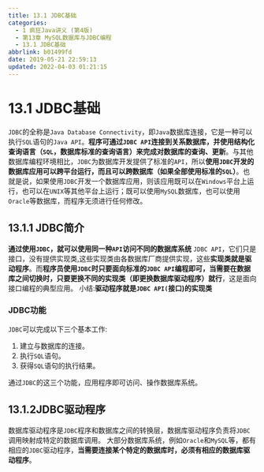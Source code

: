 ```yaml
---
title: 13.1 JDBC基础
categories: 
  - 1 疯狂Java讲义 (第4版)
  - 第13章 MySQL数据库与JDBC编程
  - 13.1 JDBC基础
abbrlink: b01499fd
date: 2019-05-21 22:59:13
updated: 2022-04-03 01:21:15
---
```

# 13.1 JDBC基础 #
`JDBC`的全称是`Java Database Connectivity`，即`Java`数据库连接，它是一种可以执行`SQL`语句的`Java API`。**程序可通过`JDBC API`连接到关系数据库，并使用结构化查询语言（`SQL`，数据库标准的查询语言）来完成对数据库的查询、更新**。与其他数据库编程环境相比，`JDBC`为数据库开发提供了标准的`API`，所以**使用`JDBC`开发的数据库应用可以跨平台运行，而且可以跨数据库（如果全部使用标准的`SQL`）**。也就是说，如果使用`JDBC`开发一个数据库应用，则该应用既可以在`Windows`平台上运行，也可以在`UNIX`等其他平台上运行；既可以使用`MySQL`数据库，也可以使用`Oracle`等数据库，而程序无须进行任何修改。
## 13.1.1 JDBC简介 ##
**通过使用`JDBC`，就可以使用同一种`API`访问不同的数据库系统**
`JDBC API`，它们只是接口，没有提供实现类,这些实现类由各数据库厂商提供实现，这些**实现类就是驱动程序**。而**程序员使用`JDBC`时只要面向标准的`JDBC API`编程即可，当需要在数据库之间切换时，只要更换不同的实现类（即更换数据库驱动程序）就行**，这是面向接口编程的典型应用。
小结:**驱动程序就是`JDBC API(`接口)的实现类**
### JDBC功能 ###
`JDBC`可以完成以下三个基本工作:
1. 建立与数据库的连接。
2. 执行`SQL`语句。
3. 获得`SQL`语句的执行结果。

通过`JDBC`的这三个功能，应用程序即可访问、操作数据库系统。
## 13.1.2JDBC驱动程序 ##
数据库驱动程序是`JDBC`程序和数据库之间的转换层，数据库驱动程序负责将`JDBC`调用映射成特定的数据库调用。
大部分数据库系统，例如`Oracle`和`MySQL`等，都有相应的`JDBC`驱动程序，**当需要连接某个特定的数据库时，必须有相应的数据库驱动程序**。


